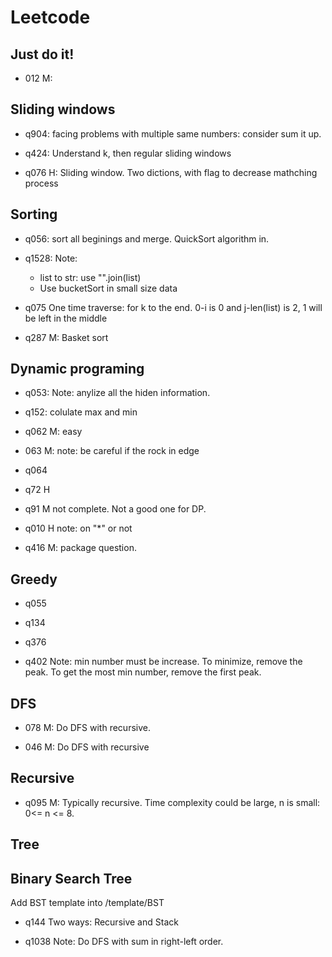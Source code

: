 # Leetcode

## Just do it!
+ 012 M:


## Sliding windows
+ q904:
    facing problems with multiple same numbers: consider sum it up.

+ q424:
    Understand k, then regular sliding windows
    
+ q076 H:
    Sliding window. Two dictions, with flag to decrease mathching process

## Sorting
+ q056:
    sort all beginings and merge. QuickSort algorithm in.

+ q1528:
    Note:
    + list to str: use "".join(list)
    + Use bucketSort in small size data

+ q075
    One time traverse: for k to the end. 0-i is 0 and j-len(list) is 2, 1 will be left in the middle

+ q287 M:
    Basket sort

## Dynamic programing
+ q053:
    Note: anylize all the hiden information.
+ q152:
    colulate max and min
+ q062 M: easy

+ 063 M:
    note: be careful if the rock in edge

+ q064

+ q72 H

+ q91 M
    not complete. Not a good one for DP.
    
+ q010 H
    note: on "*" or not
    
+ q416 M:
    package question.
    

## Greedy
+ q055

+ q134

+ q376

+ q402
    Note: min number must be increase. To minimize, remove the peak. To get the most min number, remove the first peak.

## DFS
+ 078 M: 
Do DFS with recursive.

+ 046 M:
Do DFS with recursive

## Recursive
+ q095 M: Typically recursive. 
    Time complexity could be large, n is small: 0<= n <= 8.


## Tree


## Binary Search Tree
Add BST template into /template/BST

+ q144
    Two ways: Recursive and Stack

+ q1038
    Note: Do DFS with sum in right-left order. 